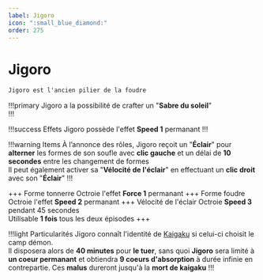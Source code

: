 ```yaml
---
label: Jigoro
icon: ":small_blue_diamond:"
order: 275
---
```


# Jigoro

```txt
Jigoro est l'ancien pilier de la foudre
```

!!!primary
Jigoro a la possibilité de crafter un "**Sabre du soleil**" <br>
!!!

!!!success Effets
Jigoro possède l'effet **Speed 1** permanant
!!!

!!!warning Items
À l’annonce des rôles, Jigoro reçoit un "**Éclair**" pour **alterner** les formes de son soufle avec **clic gauche** et un délai de **10 secondes** entre les changement de formes <br>
Il peut également activer sa "**Vélocité de l'éclair**" en effectuant un **clic droit** avec son "**Éclair**"
!!!

+++ Forme tonnerre
Octroie l'effet **Force 1** permanant
+++ Forme foudre
Octroie l'effet **Speed 2** permanant
+++ Vélocité de l'éclair
Octroie **Speed 3** pendant 45 secondes <br>
Utilisable **1 fois** tous les deux épisodes
+++

!!!light Particularités
Jigoro connaît l'identité de [Kaigaku](../demon/kaigaku) si celui-ci choisit le camp démon. <br>
Il disposera alors de **40 minutes** pour **le tuer**, sans quoi **Jigoro** sera limité à **un coeur permanant** et obtiendra **9 coeurs d'absorption** à durée infinie en contrepartie. Ces **malus** dureront jusqu'à la **mort de kaigaku**
!!!







